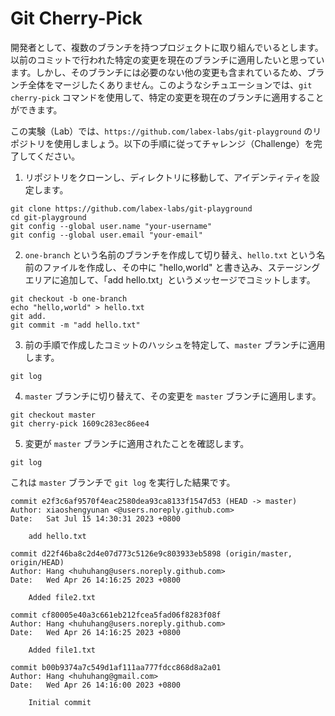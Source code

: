 # Git Cherry-Pick

開発者として、複数のブランチを持つプロジェクトに取り組んでいるとします。以前のコミットで行われた特定の変更を現在のブランチに適用したいと思っています。しかし、そのブランチには必要のない他の変更も含まれているため、ブランチ全体をマージしたくありません。このようなシチュエーションでは、`git cherry-pick` コマンドを使用して、特定の変更を現在のブランチに適用することができます。

この実験（Lab）では、`https://github.com/labex-labs/git-playground` のリポジトリを使用しましょう。以下の手順に従ってチャレンジ（Challenge）を完了してください。

1. リポジトリをクローンし、ディレクトリに移動して、アイデンティティを設定します。

```shell
git clone https://github.com/labex-labs/git-playground
cd git-playground
git config --global user.name "your-username"
git config --global user.email "your-email"
```

2. `one-branch` という名前のブランチを作成して切り替え、`hello.txt` という名前のファイルを作成し、その中に "hello,world" と書き込み、ステージングエリアに追加して、「add hello.txt」というメッセージでコミットします。

```shell
git checkout -b one-branch
echo "hello,world" > hello.txt
git add.
git commit -m "add hello.txt"
```

3. 前の手順で作成したコミットのハッシュを特定して、`master` ブランチに適用します。

```shell
git log
```

4. `master` ブランチに切り替えて、その変更を `master` ブランチに適用します。

```shell
git checkout master
git cherry-pick 1609c283ec86ee4
```

5. 変更が `master` ブランチに適用されたことを確認します。

```shell
git log
```

これは `master` ブランチで `git log` を実行した結果です。

```shell
commit e2f3c6af9570f4eac2580dea93ca8133f1547d53 (HEAD -> master)
Author: xiaoshengyunan <@users.noreply.github.com>
Date:   Sat Jul 15 14:30:31 2023 +0800

    add hello.txt

commit d22f46ba8c2d4e07d773c5126e9c803933eb5898 (origin/master, origin/HEAD)
Author: Hang <huhuhang@users.noreply.github.com>
Date:   Wed Apr 26 14:16:25 2023 +0800

    Added file2.txt

commit cf80005e40a3c661eb212fcea5fad06f8283f08f
Author: Hang <huhuhang@users.noreply.github.com>
Date:   Wed Apr 26 14:16:25 2023 +0800

    Added file1.txt

commit b00b9374a7c549d1af111aa777fdcc868d8a2a01
Author: Hang <huhuhang@gmail.com>
Date:   Wed Apr 26 14:16:00 2023 +0800

    Initial commit
```
